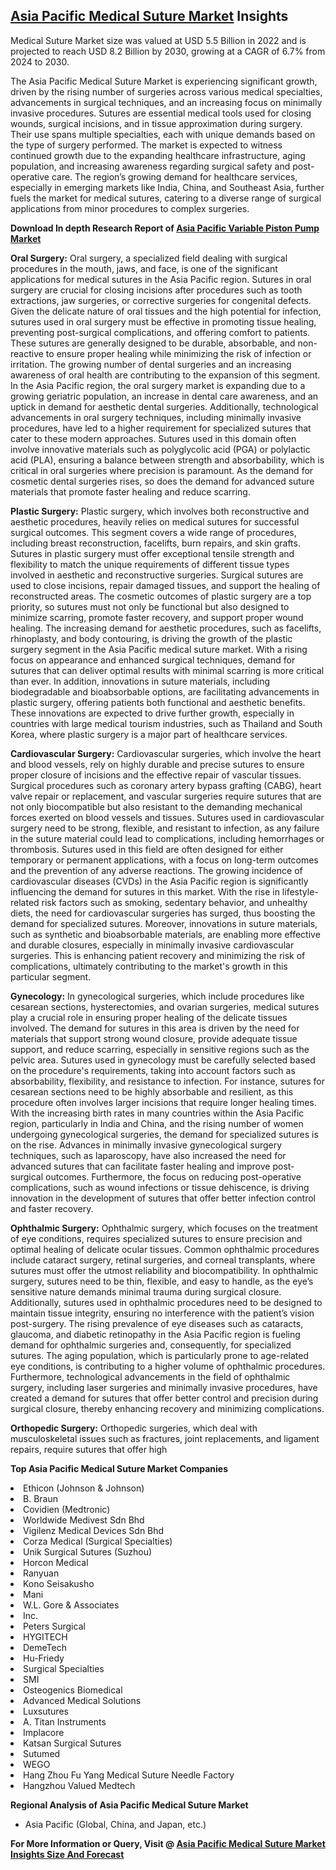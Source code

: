 <h2><a href="https://www.verifiedmarketreports.com/download-sample/?rid=430246&amp;utm_source=Github-Feb&amp;utm_medium=225" target="_blank">Asia Pacific Medical Suture Market</a> Insights</h2><p>Medical Suture Market size was valued at USD 5.5 Billion in 2022 and is projected to reach USD 8.2 Billion by 2030, growing at a CAGR of 6.7% from 2024 to 2030.</p><p><p>The Asia Pacific Medical Suture Market is experiencing significant growth, driven by the rising number of surgeries across various medical specialties, advancements in surgical techniques, and an increasing focus on minimally invasive procedures. Sutures are essential medical tools used for closing wounds, surgical incisions, and in tissue approximation during surgery. Their use spans multiple specialties, each with unique demands based on the type of surgery performed. The market is expected to witness continued growth due to the expanding healthcare infrastructure, aging population, and increasing awareness regarding surgical safety and post-operative care. The region’s growing demand for healthcare services, especially in emerging markets like India, China, and Southeast Asia, further fuels the market for medical sutures, catering to a diverse range of surgical applications from minor procedures to complex surgeries. <p><strong>Download In depth Research Report of <a href="https://www.verifiedmarketreports.com/download-sample/?rid=236118&amp;utm_source=Pulse-Dec&amp;utm_medium=225" target="_blank">Asia Pacific Variable Piston Pump Market</a></strong></p></p> <p><strong>Oral Surgery:</strong> Oral surgery, a specialized field dealing with surgical procedures in the mouth, jaws, and face, is one of the significant applications for medical sutures in the Asia Pacific region. Sutures in oral surgery are crucial for closing incisions after procedures such as tooth extractions, jaw surgeries, or corrective surgeries for congenital defects. Given the delicate nature of oral tissues and the high potential for infection, sutures used in oral surgery must be effective in promoting tissue healing, preventing post-surgical complications, and offering comfort to patients. These sutures are generally designed to be durable, absorbable, and non-reactive to ensure proper healing while minimizing the risk of infection or irritation. The growing number of dental surgeries and an increasing awareness of oral health are contributing to the expansion of this segment. In the Asia Pacific region, the oral surgery market is expanding due to a growing geriatric population, an increase in dental care awareness, and an uptick in demand for aesthetic dental surgeries. Additionally, technological advancements in oral surgery techniques, including minimally invasive procedures, have led to a higher requirement for specialized sutures that cater to these modern approaches. Sutures used in this domain often involve innovative materials such as polyglycolic acid (PGA) or polylactic acid (PLA), ensuring a balance between strength and absorbability, which is critical in oral surgeries where precision is paramount. As the demand for cosmetic dental surgeries rises, so does the demand for advanced suture materials that promote faster healing and reduce scarring. <p><strong>Plastic Surgery:</strong> Plastic surgery, which involves both reconstructive and aesthetic procedures, heavily relies on medical sutures for successful surgical outcomes. This segment covers a wide range of procedures, including breast reconstruction, facelifts, burn repairs, and skin grafts. Sutures in plastic surgery must offer exceptional tensile strength and flexibility to match the unique requirements of different tissue types involved in aesthetic and reconstructive surgeries. Surgical sutures are used to close incisions, repair damaged tissues, and support the healing of reconstructed areas. The cosmetic outcomes of plastic surgery are a top priority, so sutures must not only be functional but also designed to minimize scarring, promote faster recovery, and support proper wound healing. The increasing demand for aesthetic procedures, such as facelifts, rhinoplasty, and body contouring, is driving the growth of the plastic surgery segment in the Asia Pacific medical suture market. With a rising focus on appearance and enhanced surgical techniques, demand for sutures that can deliver optimal results with minimal scarring is more critical than ever. In addition, innovations in suture materials, including biodegradable and bioabsorbable options, are facilitating advancements in plastic surgery, offering patients both functional and aesthetic benefits. These innovations are expected to drive further growth, especially in countries with large medical tourism industries, such as Thailand and South Korea, where plastic surgery is a major part of healthcare services. <p><strong>Cardiovascular Surgery:</strong> Cardiovascular surgeries, which involve the heart and blood vessels, rely on highly durable and precise sutures to ensure proper closure of incisions and the effective repair of vascular tissues. Surgical procedures such as coronary artery bypass grafting (CABG), heart valve repair or replacement, and vascular surgeries require sutures that are not only biocompatible but also resistant to the demanding mechanical forces exerted on blood vessels and tissues. Sutures used in cardiovascular surgery need to be strong, flexible, and resistant to infection, as any failure in the suture material could lead to complications, including hemorrhages or thrombosis. Sutures used in this field are often designed for either temporary or permanent applications, with a focus on long-term outcomes and the prevention of any adverse reactions. The growing incidence of cardiovascular diseases (CVDs) in the Asia Pacific region is significantly influencing the demand for sutures in this market. With the rise in lifestyle-related risk factors such as smoking, sedentary behavior, and unhealthy diets, the need for cardiovascular surgeries has surged, thus boosting the demand for specialized sutures. Moreover, innovations in suture materials, such as synthetic and bioabsorbable materials, are enabling more effective and durable closures, especially in minimally invasive cardiovascular surgeries. This is enhancing patient recovery and minimizing the risk of complications, ultimately contributing to the market's growth in this particular segment. <p><strong>Gynecology:</strong> In gynecological surgeries, which include procedures like cesarean sections, hysterectomies, and ovarian surgeries, medical sutures play a crucial role in ensuring proper healing of the delicate tissues involved. The demand for sutures in this area is driven by the need for materials that support strong wound closure, provide adequate tissue support, and reduce scarring, especially in sensitive regions such as the pelvic area. Sutures used in gynecology must be carefully selected based on the procedure's requirements, taking into account factors such as absorbability, flexibility, and resistance to infection. For instance, sutures for cesarean sections need to be highly absorbable and resilient, as this procedure often involves larger incisions that require longer healing times. With the increasing birth rates in many countries within the Asia Pacific region, particularly in India and China, and the rising number of women undergoing gynecological surgeries, the demand for specialized sutures is on the rise. Advances in minimally invasive gynecological surgery techniques, such as laparoscopy, have also increased the need for advanced sutures that can facilitate faster healing and improve post-surgical outcomes. Furthermore, the focus on reducing post-operative complications, such as wound infections or tissue dehiscence, is driving innovation in the development of sutures that offer better infection control and faster recovery. <p><strong>Ophthalmic Surgery:</strong> Ophthalmic surgery, which focuses on the treatment of eye conditions, requires specialized sutures to ensure precision and optimal healing of delicate ocular tissues. Common ophthalmic procedures include cataract surgery, retinal surgeries, and corneal transplants, where sutures must offer the utmost reliability and biocompatibility. In ophthalmic surgery, sutures need to be thin, flexible, and easy to handle, as the eye’s sensitive nature demands minimal trauma during surgical closure. Additionally, sutures used in ophthalmic procedures need to be designed to maintain tissue integrity, ensuring no interference with the patient’s vision post-surgery. The rising prevalence of eye diseases such as cataracts, glaucoma, and diabetic retinopathy in the Asia Pacific region is fueling demand for ophthalmic surgeries and, consequently, for specialized sutures. The aging population, which is particularly prone to age-related eye conditions, is contributing to a higher volume of ophthalmic procedures. Furthermore, technological advancements in the field of ophthalmic surgery, including laser surgeries and minimally invasive procedures, have created a demand for sutures that offer better control and precision during surgical closure, thereby enhancing recovery and minimizing complications. <p><strong>Orthopedic Surgery:</strong> Orthopedic surgeries, which deal with musculoskeletal issues such as fractures, joint replacements, and ligament repairs, require sutures that offer high</p><p><strong>Top Asia Pacific Medical Suture Market Companies</strong></p><div data-test-id=""><p><li>Ethicon (Johnson & Johnson)</li><li> B. Braun</li><li> Covidien (Medtronic)</li><li> Worldwide Medivest Sdn Bhd</li><li> Vigilenz Medical Devices Sdn Bhd</li><li> Corza Medical (Surgical Specialties)</li><li> Unik Surgical Sutures (Suzhou)</li><li> Horcon Medical</li><li> Ranyuan</li><li> Kono Seisakusho</li><li> Mani</li><li> W.L. Gore & Associates</li><li> Inc.</li><li> Peters Surgical</li><li> HYGITECH</li><li> DemeTech</li><li> Hu-Friedy</li><li> Surgical Specialties</li><li> SMI</li><li> Osteogenics Biomedical</li><li> Advanced Medical Solutions</li><li> Luxsutures</li><li> A. Titan Instruments</li><li> Implacore</li><li> Katsan Surgical Sutures</li><li> Sutumed</li><li> WEGO</li><li> Hang Zhou Fu Yang Medical Suture Needle Factory</li><li> Hangzhou Valued Medtech</li></p><div><strong>Regional Analysis of&nbsp;Asia Pacific Medical Suture Market</strong></div><ul><li dir="ltr"><p dir="ltr">Asia Pacific (Global, China, and Japan, etc.)</p></li></ul><p><strong>For More Information or Query, Visit @&nbsp;</strong><strong><a href="https://www.verifiedmarketreports.com/product/medical-suture-market/?utm_source=Github-Feb&amp;utm_medium=225" target="_blank">Asia Pacific Medical Suture Market Insights Size And Forecast</a></strong></p></div><h2>&nbsp;</h2><div data-test-id="">&nbsp;</div>
